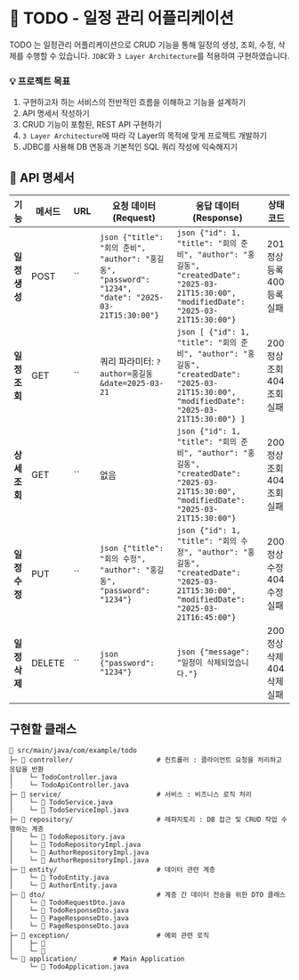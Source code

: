 # 📅 TODO - 일정 관리 어플리케이션
TODO 는 일정관리 어플리케이션으로 CRUD 기능을 통해 일정의 생성, 조회, 수정, 삭제를 수행할 수 있습니다.
`JDBC`와  `3 Layer Architecture`를 적용하여 구현하였습니다.

###  💡 프로젝트 목표 
1. 구현하고자 하는 서비스의 전반적인 흐름을 이해하고 기능을 설계하기
2. API 명세서 작성하기
3. CRUD 기능이 포함된, REST API 구현하기
4. `3 Layer Architecture`에 따라 각 Layer의 목적에 맞게 프로젝트 개발하기
5. JDBC를 사용해 DB 연동과 기본적인 SQL 쿼리 작성에 익숙해지기


## 📑 API 명세서

| 기능            | 메서드 | URL                  | 요청 데이터 (Request)                                                                                                                | 응답 데이터 (Response)                                                                                                                                                                             | 상태 코드                              |
|----------------|-------|------------------------|---------------------------------------------------------------------------------------------------------------------------------------|----------------------------------------------------------------------------------------------------------------------------------------------------------------------------------------------------|----------------------------------------|
| **일정생성**   | POST  | ``        | ```json {"title": "회의 준비", "author": "홍길동", "password": "1234", "date": "2025-03-21T15:30:00"} ```                                 | ```json {"id": 1, "title": "회의 준비", "author": "홍길동", "createdDate": "2025-03-21T15:30:00", "modifiedDate": "2025-03-21T15:30:00"} ```                   | 201 정상등록 <br>400 등록실패            |
| **일정조회** | GET   | ``        | 쿼리 파라미터: `?author=홍길동&date=2025-03-21`                                                                                          | ```json [ {"id": 1, "title": "회의 준비", "author": "홍길동", "createdDate": "2025-03-21T15:30:00", "modifiedDate": "2025-03-21T15:30:00"} ] ```               | 200 정상조회  <br> 404 조회실패               |
| **상세조회** | GET   | ``   | 없음                                                                                                                                   | ```json {"id": 1, "title": "회의 준비", "author": "홍길동", "createdDate": "2025-03-21T15:30:00", "modifiedDate": "2025-03-21T15:30:00"} ```                   | 200 정상조회 <br> 404 조회실패                   |
| **일정수정**   | PUT   | ``    | ```json {"title": "회의 수정", "author": "홍길동", "password": "1234"} ```                                                                | ```json {"id": 1, "title": "회의 수정", "author": "홍길동", "createdDate": "2025-03-21T15:30:00", "modifiedDate": "2025-03-21T16:45:00"} ```                   | 200 정상수정  <br> 404 수정실패 |
| **일정삭제**   | DELETE| ``    | ```json {"password": "1234"} ```                                                                                                         | ```json {"message": "일정이 삭제되었습니다."} ```                                                                                                             | 200 정상삭제 <br> 404 삭제실패 |

## 구현할 클래스
```
📂 src/main/java/com/example/todo
├─ 📁 controller/                     # 컨트롤러 : 클라이언트 요청을 처리하고 응답을 반환
│    └─ TodoController.java       
│    └─ TodoApiController.java      
├─ 📁 service/                        # 서비스 : 비즈니스 로직 처리
│    └─ 📝 TodoService.java
│    └─ 📝 TodoServiceImpl.java
├─ 📁 repository/                     # 레파지토리 : DB 접근 및 CRUD 작업 수행하는 계층
│    └─ 📝 TodoRepository.java
│    └─ 📝 TodoRepositoryImpl.java
│    └─ 📝 AuthorRepositoryImpl.java
│    └─ 📝 AuthorRepositoryImpl.java
├─ 📁 entity/                         # 데이터 관련 계층
│    └─ 📝 TodoEntity.java
│    └─ 📝 AuthorEntity.java
├─ 📁 dto/                            # 계층 간 데이터 전송을 위한 DTO 클래스
│    └─ 📝 TodoRequestDto.java
│    └─ 📝 TodoResponseDto.java
│    └─ 📝 PageResponseDto.java
│    └─ 📝 PageResponseDto.java
├─ 📁 exception/                      # 예외 관련 로직
│    ├─ 📝 
│    └─ 📝 
└─ 📁 application/         # Main Application
     └─ 📝 TodoApplication.java
```
